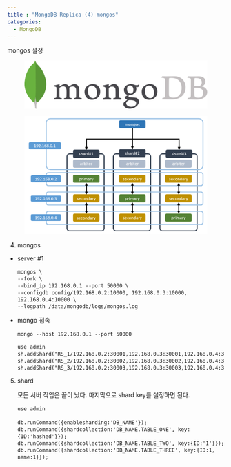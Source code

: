 ```yaml
---
title : "MongoDB Replica (4) mongos"
categories:
  - MongoDB
---
```

mongos 설정

<figure>
  <img src="/assets/images/2019-04-25-MongoDB_Replica/logo.jpg">
  <figcaption></figcaption>
</figure>

<figure>
  <img src="/assets/images/2019-04-25-MongoDB_Replica/cluster.PNG">
  <figcaption></figcaption>
</figure>

4. mongos

- server #1

  ~~~
  mongos \
  --fork \
  --bind_ip 192.168.0.1 --port 50000 \
  --configdb config/192.168.0.2:10000, 192.168.0.3:10000, 192.168.0.4:10000 \
  --logpath /data/mongodb/logs/mongos.log
  ~~~

- mongo 접속

  ~~~
  mongo --host 192.168.0.1 --port 50000
  ~~~

  ~~~
  use admin
  sh.addShard("RS_1/192.168.0.2:30001,192.168.0.3:30001,192.168.0.4:30001")
  sh.addShard("RS_2/192.168.0.2:30002,192.168.0.3:30002,192.168.0.4:30002")
  sh.addShard("RS_3/192.168.0.2:30003,192.168.0.3:30003,192.168.0.4:30003")
  ~~~

5. shard

    모든 서버 작업은 끝이 났다. 마지막으로 shard key를 설정하면 된다.

    ~~~
    use admin

    db.runCommand({enablesharding:'DB_NAME'});
    db.runCommand({shardcollection:'DB_NAME.TABLE_ONE', key:{ID:'hashed'}}); 
    db.runCommand({shardcollection:'DB_NAME.TABLE_TWO', key:{ID:'1'}});
    db.runCommand({shardcollection:'DB_NAME.TABLE_THREE', key:{ID:1, name:1}}); 
    ~~~